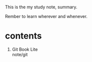 This is the my study note, summary.

Rember to learn wherever and whenever.

# contents

1. Git Book Lite  
note/git